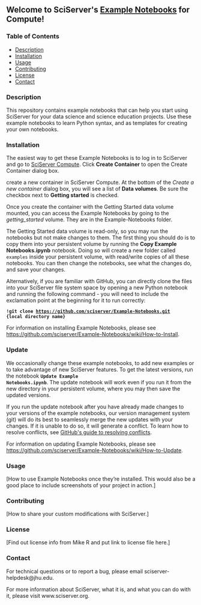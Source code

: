 ﻿<h2>Welcome to SciServer's <a href='https://github.com/sciserver/Example-Notebooks'>Example Notebooks</a> for Compute!</h2>

<h3>Table of Contents</h3>
<ul>
<li><a href="#description">Description</a></li>
<li><a href="#installation">Installation</a></li>
<li><a href="#usage">Usage</a></li>
<li><a href="#contributing">Contributing</a></li>
<li><a href="#license">License</a></li>
<li><a href="#contact">Contact</a></li>
</ul>

<h3 id="description">Description</h3>

<p>This repository contains example notebooks that can help you start using SciServer for your data science and science education projects. Use these example notebooks to learn Python syntax, and as templates for creating your own notebooks.</p>

<h3 id="installation">Installation</h3>

<p>The easiest way to get these Example Notebooks is to log in to SciServer and go to <a href="https://apps.sciserver.org/compute/">SciServer Compute</a>. Click <strong>Create Container</strong> to open the Create Container dialog box. 

 create a new container in SciServer Compute. At the bottom of the <em>Create a new container</em> dialog box, you will see a list of <strong>Data volumes</strong>. Be sure the checkbox next to <strong>Getting started</strong> is checked.</p>

<p>Once you create the container with the Getting Started data volume mounted, you can access the Example Notebooks by going to the <em>getting_started</em> volume. They are in the Example-Notebooks folder.</p>

<p>The Getting Started data volume is read-only, so you may run the notebooks but not make changes to them. The first thing you should do is to copy them into your persistent volume by running the <strong>Copy Example Notebooks.ipynb</strong> notebook. Doing so will create a new folder called <code>examples</code> inside your persistent volume, with read/write copies of all these notebooks. You can then change the notebooks, see what the changes do, and save your changes.</p>

<p>Alternatively, if you are familiar with GitHub, you can directly clone the files into your SciServer file system space by opening a new Python notebook and running the following command - you will need to include the exclamation point at the beginning for it to run correctly:</p>

<code><strong>!git clone https://github.com/sciserver/Example-Notebooks.git {local directory name}</strong></code>

For information on installing Example Notebooks, please see https://github.com/sciserver/Example-Notebooks/wiki/How-to-Install.


<h3 id="update">Update</h3>

We occasionally change these example notebooks, to add new examples or to take advantage of new SciServer features. To get the latest versions, run the notebook <strong><code>Update Example Notebooks.ipynb</code></strong>. The update notebook will work even if you run it from the new directory in your persistent volume, where you may then save the updated versions.

If you run the update notebook after you have already made changes to your versions of the example notebooks, our version management system (git) will do its best to seamlessly merge the new updates with your changes. If it is unable to do so, it will generate a conflict. To learn how to resolve conflicts, see <a href="https://help.github.com/articles/resolving-a-merge-conflict-using-the-command-line/">GitHub's guide to resolving conflicts</a>.

For information on updating Example Notebooks, please see https://github.com/sciserver/Example-Notebooks/wiki/How-to-Update.

<h3 id="usage">Usage</h3>

[How to use Example Notebooks once they’re installed. This would also be a good place to include screenshots of your project in action.]

<h3 id="contributing">Contributing</h3>

[How to share your custom modifications with SciServer.]

<h3 id="license">License</h3>

[Find out license info from Mike R and put link to license file here.]

<h3 id="contact">Contact</h3>

<p>For technical questions or to report a bug, please email sciserver-helpdesk@jhu.edu.</p>
<p>For more information about SciServer, what it is, and what you can do with it, please visit www.sciserver.org.</p>
